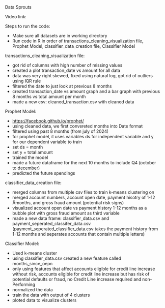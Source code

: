 Data Sprouts

Video link: 

Steps to run the code:
- Make sure all datasets are in working directory
- Run code in R in order of transactions_cleaning_visualization file, Prophet Model, classifier_data_creation file, Classifier Model

transactions_cleaning_visualization file:
- got rid of columns with high number of missing values
- created a plot transaction_date vs amount for all data
- data was very right skewed, fixed using natural log, got rid of outliers using IQR rule
- filtered the date to just look at previous 8 months
- created transaction_date vs amount graph and a bar graph with previous 8 months vs total amount per month
- made a new csv: cleaned_transaction.csv with cleaned data

Prophet Model:
- https://facebook.github.io/prophet/
- using cleaned data, we first convereted months into Date format
- filtered using past 8 months (from july of 2024)
- for prophet model, it uses variables ds for independent variable and y for our dependent variable to train
- set ds = month
- set y = total amount
- trained the model
- made a future dataframe for the next 10 months to include Q4 (october to december)
- predicted the future spendings

classifier_data_creation file:
- merged columns from multiple csv files to train k-means clustering on
- merged account numbers, account open date, payment hisotry of 1-12 Âmonths, and gross fraud amount (potential risk signs)
- visualized account open date vs payment history 1-12 months as a bubble plot with gross fraud amount as third variable
- made a new data frame: classifier_data.csv and payment_seperated_classifer_data.csv (payment_seperated_classifier_data.csv takes the payment history from 1-12 months and seperates accounts that contain multiple letters)

Classifier Model:
- Used k-means cluster
- using classifier_data.csv created a new feature called months_since_oepn
- only using features that affect accounts eligible for credit line increase without risk, accounts eligible for credit line increase but has risk of potential defaults or fraud, no Credit Line increase required and non-Performing
- normalized the data
- train the data with output of 4 clusters
- ploted data to visualize clusters
